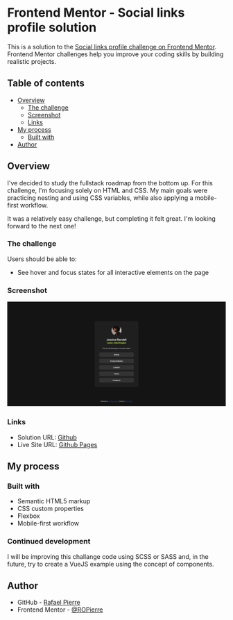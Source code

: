 # Frontend Mentor - Social links profile solution

This is a solution to the [Social links profile challenge on Frontend Mentor](https://www.frontendmentor.io/challenges/social-links-profile-UG32l9m6dQ). Frontend Mentor challenges help you improve your coding skills by building realistic projects. 

## Table of contents

- [Overview](#overview)
  - [The challenge](#the-challenge)
  - [Screenshot](#screenshot)
  - [Links](#links)
- [My process](#my-process)
  - [Built with](#built-with)
- [Author](#author)

## Overview

I've decided to study the fullstack roadmap from the bottom up. For this challenge, I'm focusing solely on HTML and CSS. My main goals were practicing nesting and using CSS variables, while also applying a mobile-first workflow.

It was a relatively easy challenge, but completing it felt great. I'm looking forward to the next one!

### The challenge

Users should be able to:

- See hover and focus states for all interactive elements on the page

### Screenshot

![](./assets/screenshot.jpg)

### Links

- Solution URL: [Github](https://ropierre.github.io/frontend-mentor_Social-Links-Profile/)
- Live Site URL: [Github Pages](https://github.com/ROPierre/frontend-mentor_Social-Links-Profile)

## My process

### Built with

- Semantic HTML5 markup
- CSS custom properties
- Flexbox
- Mobile-first workflow

### Continued development

I will be improving this challange code using SCSS or SASS and, in the future, try to create a VueJS example using the concept of components.

## Author

- GitHub - [Rafael Pierre](https://github.com/ROPierre)
- Frontend Mentor - [@ROPierre](https://www.frontendmentor.io/profile/ROPierre)